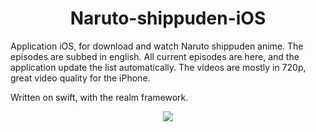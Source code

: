 <h1 align="center"> Naruto-shippuden-iOS </h1>

Application iOS, for download and watch Naruto shippuden anime. The episodes are subbed in english. All current episodes are here, and the application update the list automatically.
The videos are mostly in 720p, great video quality for the iPhone.

Written on swift, with the realm framework.

<p align="center">
  <img src ="https://raw.githubusercontent.com/remirobert/Naruto-shippuden-iOS/master/debug4.gif"/>
</p>
